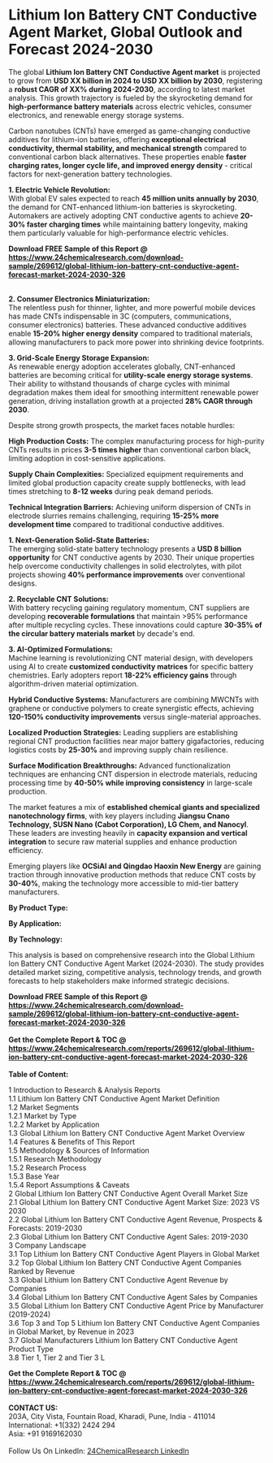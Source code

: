 <h1>Lithium Ion Battery CNT Conductive Agent Market, Global Outlook and Forecast 2024-2030</h1><p>The global <strong>Lithium Ion Battery CNT Conductive Agent market</strong> is projected to grow from <strong>USD XX billion in 2024 to USD XX billion by 2030</strong>, registering a <strong>robust CAGR of XX% during 2024-2030</strong>, according to latest market analysis. This growth trajectory is fueled by the skyrocketing demand for <strong>high-performance battery materials</strong> across electric vehicles, consumer electronics, and renewable energy storage systems.</p><p>Carbon nanotubes (CNTs) have emerged as game-changing conductive additives for lithium-ion batteries, offering <strong>exceptional electrical conductivity, thermal stability, and mechanical strength</strong> compared to conventional carbon black alternatives. These properties enable <strong>faster charging rates, longer cycle life, and improved energy density</strong> - critical factors for next-generation battery technologies.</p><p><strong>1. Electric Vehicle Revolution:</strong><br>
With global EV sales expected to reach <strong>45 million units annually by 2030</strong>, the demand for CNT-enhanced lithium-ion batteries is skyrocketing. Automakers are actively adopting CNT conductive agents to achieve <strong>20-30% faster charging times</strong> while maintaining battery longevity, making them particularly valuable for high-performance electric vehicles.</p><div><b>Download FREE Sample of this Report @ 
            <a href="https://www.24chemicalresearch.com/download-sample/269612/global-lithium-ion-battery-cnt-conductive-agent-forecast-market-2024-2030-326">
            https://www.24chemicalresearch.com/download-sample/269612/global-lithium-ion-battery-cnt-conductive-agent-forecast-market-2024-2030-326</a></b></div><br><p><strong>2. Consumer Electronics Miniaturization:</strong><br>
The relentless push for thinner, lighter, and more powerful mobile devices has made CNTs indispensable in 3C (computers, communications, consumer electronics) batteries. These advanced conductive additives enable <strong>15-20% higher energy density</strong> compared to traditional materials, allowing manufacturers to pack more power into shrinking device footprints.</p><p><strong>3. Grid-Scale Energy Storage Expansion:</strong><br>
As renewable energy adoption accelerates globally, CNT-enhanced batteries are becoming critical for <strong>utility-scale energy storage systems</strong>. Their ability to withstand thousands of charge cycles with minimal degradation makes them ideal for smoothing intermittent renewable power generation, driving installation growth at a projected <strong>28% CAGR through 2030</strong>.</p><p>Despite strong growth prospects, the market faces notable hurdles:</p><p><strong>High Production Costs:</strong> The complex manufacturing process for high-purity CNTs results in prices <strong>3-5 times higher</strong> than conventional carbon black, limiting adoption in cost-sensitive applications.</p><p><strong>Supply Chain Complexities:</strong> Specialized equipment requirements and limited global production capacity create supply bottlenecks, with lead times stretching to <strong>8-12 weeks</strong> during peak demand periods.</p><p><strong>Technical Integration Barriers:</strong> Achieving uniform dispersion of CNTs in electrode slurries remains challenging, requiring <strong>15-25% more development time</strong> compared to traditional conductive additives.</p><p><strong>1. Next-Generation Solid-State Batteries:</strong><br>
The emerging solid-state battery technology presents a <strong>USD 8 billion opportunity</strong> for CNT conductive agents by 2030. Their unique properties help overcome conductivity challenges in solid electrolytes, with pilot projects showing <strong>40% performance improvements</strong> over conventional designs.</p><p><strong>2. Recyclable CNT Solutions:</strong><br>
With battery recycling gaining regulatory momentum, CNT suppliers are developing <strong>recoverable formulations</strong> that maintain &gt;95% performance after multiple recycling cycles. These innovations could capture <strong>30-35% of the circular battery materials market</strong> by decade's end.</p><p><strong>3. AI-Optimized Formulations:</strong><br>
Machine learning is revolutionizing CNT material design, with developers using AI to create <strong>customized conductivity matrices</strong> for specific battery chemistries. Early adopters report <strong>18-22% efficiency gains</strong> through algorithm-driven material optimization.</p><p><strong>Hybrid Conductive Systems:</strong> Manufacturers are combining MWCNTs with graphene or conductive polymers to create synergistic effects, achieving <strong>120-150% conductivity improvements</strong> versus single-material approaches.</p><p><strong>Localized Production Strategies:</strong> Leading suppliers are establishing regional CNT production facilities near major battery gigafactories, reducing logistics costs by <strong>25-30%</strong> and improving supply chain resilience.</p><p><strong>Surface Modification Breakthroughs:</strong> Advanced functionalization techniques are enhancing CNT dispersion in electrode materials, reducing processing time by <strong>40-50% while improving consistency</strong> in large-scale production.</p><p>The market features a mix of <strong>established chemical giants and specialized nanotechnology firms</strong>, with key players including <strong>Jiangsu Cnano Technology, SUSN Nano (Cabot Corporation), LG Chem, and Nanocyl</strong>. These leaders are investing heavily in <strong>capacity expansion and vertical integration</strong> to secure raw material supplies and enhance production efficiency.</p><p>Emerging players like <strong>OCSiAI and Qingdao Haoxin New Energy</strong> are gaining traction through innovative production methods that reduce CNT costs by <strong>30-40%</strong>, making the technology more accessible to mid-tier battery manufacturers.</p><p><strong>By Product Type:</strong></p><p><strong>By Application:</strong></p><p><strong>By Technology:</strong></p><p>This analysis is based on comprehensive research into the Global Lithium Ion Battery CNT Conductive Agent Market (2024-2030). The study provides detailed market sizing, competitive analysis, technology trends, and growth forecasts to help stakeholders make informed strategic decisions.</p><div><b>Download FREE Sample of this Report @ 
            <a href="https://www.24chemicalresearch.com/download-sample/269612/global-lithium-ion-battery-cnt-conductive-agent-forecast-market-2024-2030-326">
            https://www.24chemicalresearch.com/download-sample/269612/global-lithium-ion-battery-cnt-conductive-agent-forecast-market-2024-2030-326</a></b></div><br><div><b>Get the Complete Report & TOC @ 
            <a href="https://www.24chemicalresearch.com/reports/269612/global-lithium-ion-battery-cnt-conductive-agent-forecast-market-2024-2030-326">
            https://www.24chemicalresearch.com/reports/269612/global-lithium-ion-battery-cnt-conductive-agent-forecast-market-2024-2030-326</a></b></div><br>
            <b>Table of Content:</b><p>1 Introduction to Research & Analysis Reports<br />
    1.1 Lithium Ion Battery CNT Conductive Agent Market Definition<br />
    1.2 Market Segments<br />
        1.2.1 Market by Type<br />
        1.2.2 Market by Application<br />
    1.3 Global Lithium Ion Battery CNT Conductive Agent Market Overview<br />
    1.4 Features & Benefits of This Report<br />
    1.5 Methodology & Sources of Information<br />
        1.5.1 Research Methodology<br />
        1.5.2 Research Process<br />
        1.5.3 Base Year<br />
        1.5.4 Report Assumptions & Caveats<br />
2 Global Lithium Ion Battery CNT Conductive Agent Overall Market Size<br />
    2.1 Global Lithium Ion Battery CNT Conductive Agent Market Size: 2023 VS 2030<br />
    2.2 Global Lithium Ion Battery CNT Conductive Agent Revenue, Prospects & Forecasts: 2019-2030<br />
    2.3 Global Lithium Ion Battery CNT Conductive Agent Sales: 2019-2030<br />
3 Company Landscape<br />
    3.1 Top Lithium Ion Battery CNT Conductive Agent Players in Global Market<br />
    3.2 Top Global Lithium Ion Battery CNT Conductive Agent Companies Ranked by Revenue<br />
    3.3 Global Lithium Ion Battery CNT Conductive Agent Revenue by Companies<br />
    3.4 Global Lithium Ion Battery CNT Conductive Agent Sales by Companies<br />
    3.5 Global Lithium Ion Battery CNT Conductive Agent Price by Manufacturer (2019-2024)<br />
    3.6 Top 3 and Top 5 Lithium Ion Battery CNT Conductive Agent Companies in Global Market, by Revenue in 2023<br />
    3.7 Global Manufacturers Lithium Ion Battery CNT Conductive Agent Product Type<br />
    3.8 Tier 1, Tier 2 and Tier 3 L</p><div><b>Get the Complete Report & TOC @ 
            <a href="https://www.24chemicalresearch.com/reports/269612/global-lithium-ion-battery-cnt-conductive-agent-forecast-market-2024-2030-326">
            https://www.24chemicalresearch.com/reports/269612/global-lithium-ion-battery-cnt-conductive-agent-forecast-market-2024-2030-326</a></b></div><br><b>CONTACT US:</b><br>
            203A, City Vista, Fountain Road, Kharadi, Pune, India - 411014<br>
            International: +1(332) 2424 294<br>
            Asia: +91 9169162030 <br><br>
            Follow Us On LinkedIn: <a href="https://www.linkedin.com/company/24chemicalresearch/">24ChemicalResearch LinkedIn</a>